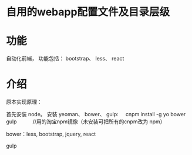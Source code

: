 # 自用的webapp配置文件及目录层级


# 功能

自动化前端， 功能包括： bootstrap、 less、 react

# 介绍

原本实现原理：

首先安装 node。
安装 yeoman、 bower、 gulp:
      cnpm install -g yo bower gulp            //用的淘宝npm镜像（未安装可把所有的cnpm改为 npm）
 
bower：less, bootstrap, jquery, react

gulp
